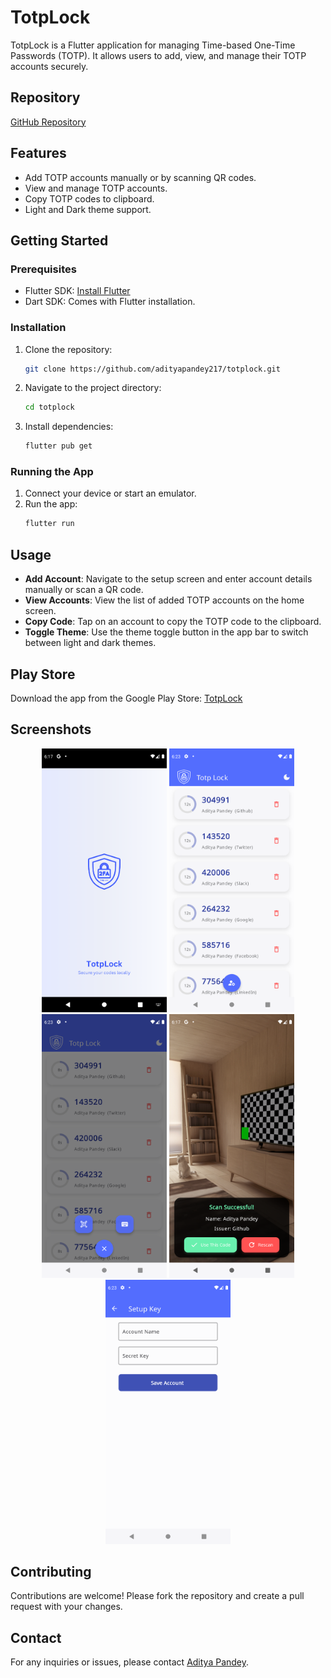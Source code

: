 # TotpLock

TotpLock is a Flutter application for managing Time-based One-Time Passwords (TOTP). It allows users to add, view, and manage their TOTP accounts securely.

## Repository
[GitHub Repository](https://github.com/adityapandey217/totplock.git)

## Features
- Add TOTP accounts manually or by scanning QR codes.
- View and manage TOTP accounts.
- Copy TOTP codes to clipboard.
- Light and Dark theme support.

## Getting Started

### Prerequisites
- Flutter SDK: [Install Flutter](https://flutter.dev/docs/get-started/install)
- Dart SDK: Comes with Flutter installation.

### Installation
1. Clone the repository:
    ```sh
    git clone https://github.com/adityapandey217/totplock.git
    ```
2. Navigate to the project directory:
    ```sh
    cd totplock
    ```
3. Install dependencies:
    ```sh
    flutter pub get
    ```

### Running the App
1. Connect your device or start an emulator.
2. Run the app:
    ```sh
    flutter run
    ```

## Usage
- **Add Account**: Navigate to the setup screen and enter account details manually or scan a QR code.
- **View Accounts**: View the list of added TOTP accounts on the home screen.
- **Copy Code**: Tap on an account to copy the TOTP code to the clipboard.
- **Toggle Theme**: Use the theme toggle button in the app bar to switch between light and dark themes.

## Play Store
Download the app from the Google Play Store: [TotpLock](https://play.google.com/store/apps/details?id=com.afelion.totplock)

## Screenshots
<p align="center">
  <img src="screenshots/splash.png" alt="Splash Screen" width="200"/>
  <img src="screenshots/home.png" alt="Home Screen" width="200"/>
  <img src="screenshots/home2.png" alt="Home Screen 2" width="200"/>
  <img src="screenshots/qr_scan.png" alt="QR Scan Screen" width="200"/>
  <img src="screenshots/setup_key.png" alt="Setup Key Screen" width="200"/>
</p>

## Contributing
Contributions are welcome! Please fork the repository and create a pull request with your changes.

## Contact
For any inquiries or issues, please contact [Aditya Pandey](https://aditya-pandey.com.np).
